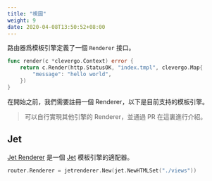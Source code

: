 ```yaml
---
title: "視圖"
weight: 9
date: 2020-04-08T13:50:52+08:00
---
```


路由器爲模板引擎定義了一個 `Renderer` 接口。

```go
func render(c *clevergo.Context) error {
    return c.Render(http.StatusOK, "index.tmpl", clevergo.Map{
        "message": "hello world",
    })
}
```

在開始之前，我們需要註冊一個 Renderer，以下是目前支持的模板引擎。

> 可以自行實現其他引擎的 Renderer，並通過 PR 在這裏進行介紹。

## Jet

[Jet Renderer](https://github.com/clevergo/jetrenderer) 是一個 [Jet](https://github.com/cloudykit/jet)  模板引擎的適配器。

```go
router.Renderer = jetrenderer.New(jet.NewHTMLSet("./views"))
```
